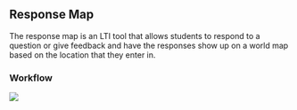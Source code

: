 ## Response Map

The response map is an LTI tool that allows students to respond to a question or give feedback and have the responses show up on a world map based on the location that they enter in.

### Workflow
<img src="https://github.com/UQ-UQx/response-map/blob/master/README_WORKFLOW_IMAGE.png?raw=true">
